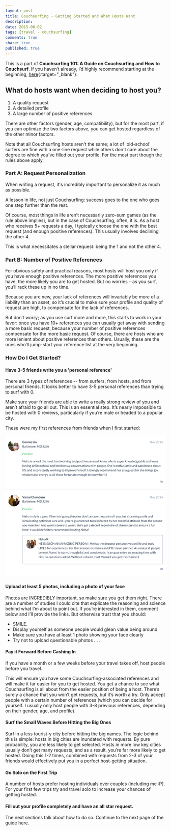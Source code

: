 ```yaml
---
layout: post
title: Couchsurfing - Getting Started and What Hosts Want
description: 
date: 2015-06-02
tags: [travel - couchsurfing]
comments: true
share: true
published: true
---
```


This is a part of **Couchsurfing 101: A Guide on Couchsurfing and How to Couchsurf**. If you haven’t already, I’d highly recommend starting at the beginning, [here](2017-07-01-couchsurfing-guide){:target="_blank"}.

## What do hosts want when deciding to host you?

1. A quality request
2. A detailed profile
3. A large number of positive references

There are other factors (gender, age, compatibility), but for the most part, if you can optimize the two factors above, you can get hosted regardless of the other minor factors.

Note that all Couchsurfing hosts aren't the same; a lot of 'old-school' surfers are fine with a one-line request while others don't care about the degree to which you've filled out your profile. For the most part though the rules above apply. 

### Part A: Request Personalization 

When writing a request, it's incredibly important to personalize it as much as possible. 

A lesson in life, not just Couchsurfing: success goes to the one who goes one step further than the rest.

Of course, most things in life aren’t necessarily zero-sum games (as the rule above implies), but in the case of Couchsurfing, often, it is. As a host who receives 5+ requests a day, I typically choose the one with the best request (and enough positive references). This usually involves declining the other 4.

This is what necessitates a stellar request: being the 1 and not the other 4.

### Part B: Number of Positive References

For obvious safety and practical reasons, most hosts will host you only if you have enough positive references. The more positive references you have, the more likely you are to get hosted. But no worries – as you surf, you’ll rack these up in no time.

Because you are new, your lack of references will invariably be more of a liability than an asset, so it’s crucial to make sure your profile and quality of request are high, to compensate for the lack of references.

But don’t worry; as you use surf more and more, this starts to work in your favor: once you have 10+ references you can usually get away with sending a more basic request, because your number of positive references compensate for the more basic request. Of course, there are hosts who are more lenient about positive references than others. Usually, these are the ones who’ll jump-start your reference list at the very beginning.

### How Do I Get Started?

#### Have 3-5 friends write you a 'personal reference'

There are 3 types of references -- from surfers, from hosts, and from personal friends. It looks better to have 3-5 personal references than trying to surf with 0. 

Make sure your friends are able to write a really strong review of you and aren’t afraid to go all out. This is an essential step. It’s nearly impossible to be hosted with 0 reviews, particularly if you’re male or headed to a popular city.

These were my first references from friends when I first started:

<p align="center">
  <img src="/images/cs-personal-references.png">
</p>

#### Upload at least 5 photos, including a photo of your face

Photos are INCREDIBLY important, so make sure you get them right. There are a number of studies I could cite that explicate the reasoning and science behind what I’m about to point out. If you’re interested in them, comment below and I’ll provide the links. But otherwise trust that you should:

- SMILE.
- Display yourself as someone people would glean value being around
- Make sure you have at least 1 photo showing your face clearly
- Try not to upload questionable photos . . . 

#### Pay it Forward Before Cashing In 

If you have a month or a few weeks before your travel takes off, host people before you travel.

This will ensure you have some Couchsurfing-associated references and will make it far easier for you to get hosted. You get a chance to see what Couchsurfing is all about from the easier position of being a host. There’s surely a chance that you won’t get requests, but it’s worth a try. Only accept people with a certain number of references (which you can decide for yourself. I usually only host people with 3-8 previous references, depending on their gender, age, and profile).

#### Surf the Small Waves Before Hitting the Big Ones

Surf in a less tourist-y city before hitting the big names. The logic behind this is simple: hosts in big cities are inundated with requests. By pure probability, you are less likely to get selected. Hosts in more low key cities usually don’t get many requests, and as a result, you’re far more likely to get hosted. Doing this 1-2 times, combined with requests from 2-3 of your friends would effectively put you in a perfect host-getting situation.

#### Go Solo on the First Trip
A number of hosts prefer hosting individuals over couples (including me :P). For your first few trips try and travel solo to increase your chances of getting hosted.

#### Fill out your profile completely and have an all star request.

The next sections talk about how to do so. Continue to the next page of the guide here. 